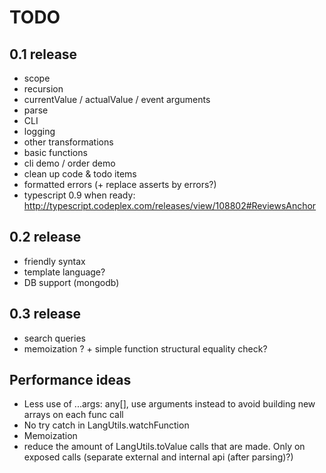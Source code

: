 # TODO

## 0.1 release

* scope
* recursion
* currentValue / actualValue / event arguments
* parse
* CLI
* logging
* other transformations
* basic functions
* cli demo / order demo
* clean up code & todo items
* formatted errors (+ replace asserts by errors?)
* typescript 0.9 when ready: http://typescript.codeplex.com/releases/view/108802#ReviewsAnchor

## 0.2 release

* friendly syntax
* template language?
* DB support (mongodb)

## 0.3 release

* search queries
* memoization ? + simple function structural equality check?

## Performance ideas

* Less use of ...args: any[], use arguments instead to avoid building new arrays on each func call
* No try catch in LangUtils.watchFunction
* Memoization
* reduce the amount of LangUtils.toValue calls that are made. Only on exposed calls (separate external and internal api (after parsing)?)